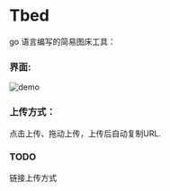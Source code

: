 # Tbed

go 语言编写的简易图床工具：

### 界面:

![demo](http://i.xmge.top/img/1589087647-2020-05-10_131341.png)

### 上传方式：

点击上传、拖动上传，上传后自动复制URL.

### TODO

链接上传方式


